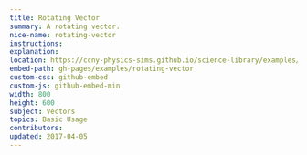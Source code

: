 ```yaml
---
title: Rotating Vector
summary: A rotating vector.
nice-name: rotating-vector
instructions: 
explanation:
location: https://ccny-physics-sims.github.io/science-library/examples/rotating-vector/
embed-path: gh-pages/examples/rotating-vector
custom-css: github-embed
custom-js: github-embed-min
width: 800
height: 600
subject: Vectors
topics: Basic Usage
contributors:
updated: 2017-04-05
---
```

